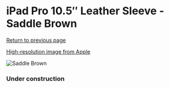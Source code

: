 # iPad Pro 10.5″ Leather Sleeve - Saddle Brown

[Return to previous page](/ipad_pro105)

[High-resolution image from Apple](https://store.storeimages.cdn-apple.com/8756/as-images.apple.com/is/MPU12?wid=4500&hei=4500&fmt=png)

<div style="width: 384px"><img src="/everyphone/MPU12.png" alt="Saddle Brown"></div>

### Under construction

